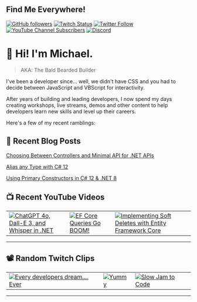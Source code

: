 ## Find Me Everywhere!

[![GitHub followers](https://img.shields.io/github/followers/michaeljolley?style=social)](https://github.com/michaeljolley) [![Twitch Status](https://img.shields.io/twitch/status/baldbeardedbuilder?style=social)](https://twitch.tv/baldbeardedbuilder) [![Twitter Follow](https://img.shields.io/twitter/follow/michaeljolley?style=social)](https://twitter.com/michaeljolley) [![YouTube Channel Subscribers](https://img.shields.io/youtube/channel/subscribers/UCn2FoDbv_veJB_UbrF93_jw?style=social)](https://youtube.com/baldbeardedbuilder) [![Discord](https://img.shields.io/discord/565665509350178827)](https://discord.gg/XSG7HJm)

# 👋 Hi! I'm Michael.

> AKA: The Bald Bearded Builder

I've been a developer since... well, we didn't have CSS and you had to decide between JavaScript and VBScript for interactivity.

After years of building and leading developers, I now spend my days creating workshops, live streams, demos and other content to help developers learn new skills and level up their careers.

Here's a few of my recent ramblings:

## 📝 Recent Blog Posts


[Choosing Between Controllers and Minimal API for .NET APIs](https:&#x2F;&#x2F;baldbeardedbuilder.com&#x2F;blog&#x2F;choosing-between-dotnet-controllers-and-minimal-apis&#x2F;)


[Alias any Type with C# 12](https:&#x2F;&#x2F;baldbeardedbuilder.com&#x2F;blog&#x2F;alias-any-type-in-csharp-12&#x2F;)


[Using Primary Constructors in C# 12 &amp; .NET 8](https:&#x2F;&#x2F;baldbeardedbuilder.com&#x2F;blog&#x2F;primary-constructors-in-csharp-12-dotnet&#x2F;)


## 📺 Recent YouTube Videos

<table>
  <tr>
    <td>
      <a href="https://www.youtube.com/watch?v=BKeaojX45w0" target="_blank">
        <img style="align=center" src="https://i2.ytimg.com/vi/BKeaojX45w0/mqdefault.jpg" alt="ChatGPT 4o, Dall-E 3, and Whisper in .NET"/>
      </a>
    </td>
    <td>
      <a href="https://www.youtube.com/watch?v=6I7v_mHbRYI" target="_blank">
        <img style="align=center" src="https://i2.ytimg.com/vi/6I7v_mHbRYI/mqdefault.jpg" alt="EF Core Queries Go BOOM!"/>
      </a>
    </td>
    <td>
      <a href="https://www.youtube.com/watch?v=B9C4iK8IGbQ" target="_blank">
        <img style="align=center" src="https://i2.ytimg.com/vi/B9C4iK8IGbQ/mqdefault.jpg" alt="Implementing Soft Deletes with Entity Framework Core"/>
      </a>
    </td>
  </tr>
</table>

---

## 📽️ Random Twitch Clips

<table>
  <tr>
    <td>
      <a href="https://clips.twitch.tv/ClearCharmingGuanacoMVGame" target="_blank">
        <img src="https://static-cdn.jtvnw.net/twitch-clips/AT-cm%7C891883597-preview-480x272.jpg" alt="Every developers dream.... Ever"/>
      </a>
    </td>
    <td>
      <a href="https://clips.twitch.tv/SecretiveBrainySheepThisIsSparta" target="_blank">
        <img src="https://static-cdn.jtvnw.net/twitch-clips/39617643806-offset-7238-preview-480x272.jpg" alt="Yummy"/>
      </a>
    </td>
    <td>
      <a href="https://clips.twitch.tv/ClearFrozenSowKappaWealth-ZuLUYrO5KgbHxhUW" target="_blank">
        <img src="https://static-cdn.jtvnw.net/twitch-clips/tLIsombi1GKzuSoGx8YVFg/AT-cm%7CtLIsombi1GKzuSoGx8YVFg-preview-480x272.jpg" alt="Slow Jam to Code"/>
      </a>
    </td>
  </tr>
</table>

---
